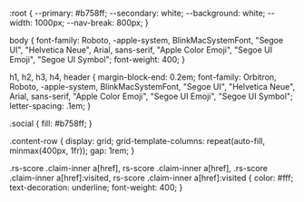 :root {
	--primary: #b758ff;
	--secondary: white;
	--background: white;
	--width: 1000px;
	--nav-break: 800px;
}

body {
	font-family: Roboto, -apple-system, BlinkMacSystemFont, "Segoe UI", "Helvetica Neue", Arial, sans-serif, "Apple Color Emoji", "Segoe UI Emoji", "Segoe UI Symbol";
	font-weight: 400;
}

h1,
h2,
h3,
h4,
header {
	margin-block-end: 0.2em;
	font-family: Orbitron, Roboto, -apple-system, BlinkMacSystemFont, "Segoe UI", "Helvetica Neue", Arial, sans-serif, "Apple Color Emoji", "Segoe UI Emoji", "Segoe UI Symbol";
	letter-spacing: .1em;
}

.social {
	fill: #b758ff;
}

.content-row {
    display: grid;
    grid-template-columns: repeat(auto-fill, minmax(400px, 1fr));
    gap: 1rem;
}

.rs-score .claim-inner a[href], rs-score .claim-inner a[href],
.rs-score .claim-inner a[href]:visited, rs-score .claim-inner a[href]:visited  {
    color: #fff;
    text-decoration: underline;
    font-weight: 400;
}